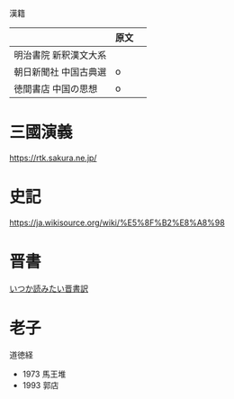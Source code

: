 漢籍

|                       | 原文 |     |
| --------------------- | ---- | --- |
| 明治書院 新釈漢文大系 |      |     |
| 朝日新聞社 中国古典選 | o    |     |
| 徳間書店 中国の思想   | o    |     |

# 三國演義

https://rtk.sakura.ne.jp/

# 史記

https://ja.wikisource.org/wiki/%E5%8F%B2%E8%A8%98

# 晋書

[いつか読みたい晋書訳](http://3guozhi.net/sy/top.html)

# 老子

道徳経

- 1973 馬王堆
- 1993 郭店
